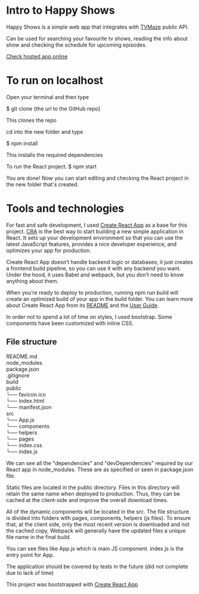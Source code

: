 # Intro to Happy Shows

Happy Shows is a simple web app that integrates with [TVMaze](https://www.tvmaze.com/api) public API. 

Can be used for searching your favourite tv shows, reading the info about show and checking the schedule for upcoming episodes.

[Check hosted app online](https://happyshow.vercel.app/)

# To run on localhost 

Open your terminal and then type

$ git clone {the url to the GitHub repo}

This clones the repo

cd into the new folder and type

$ npm install

This installs the required dependencies

To run the React project.
$ npm start

You are done! Now you can start editing and checking the React project in the new folder that's created.


# Tools and technologies

For fast and safe development, I used [Create React App](https://github.com/facebook/create-react-app) as a base for this project. [CRA](https://github.com/facebook/create-react-app) is the best way to start building a new simple application in React. It sets up your development environment so that you can use the latest JavaScript features, provides a nice developer experience, and optimizes your app for production. 

Create React App doesn’t handle backend logic or databases; it just creates a frontend build pipeline, so you can use it with any backend you want. Under the hood, it uses Babel and webpack, but you don’t need to know anything about them.

When you’re ready to deploy to production, running npm run build will create an optimized build of your app in the build folder. You can learn more about Create React App from its [README](https://github.com/facebook/create-react-app#create-react-app--) and the [User Guide](https://create-react-app.dev/).

In order not to spend a lot of time on styles, I used bootstrap. Some components have been customized with inline CSS.

## File structure

README.md  
node_modules  
package.json  
.gitignore  
build  
public  
       └── favicon.ico  
       └── index.html  
       └── manifest.json  
src  
        └── App.js  
        └── components  
        └── helpers  
        └── pages       
        └── index.css  
        └── index.js 



We can see all the "dependencies" and "devDependencies" required by our React app in node_modules. 
These are as specified or seen in package.json file.

Static files are located in the public directory. Files in this directory will retain the same name when deployed to production. Thus, they can be cached at the client-side and improve the overall download times.

All of the dynamic components will be located in the src. The file structure is divided into folders with pages, components, helpers (js files). To ensure that, at the client side, only the most recent version is downloaded and not the cached copy, Webpack will generally have the updated files a unique file name in the final build.

You can see files like App.js which is main JS component. index.js is the entry point for App. 

The application should be covered by tests in the future (did not complete due to lack of time)


This project was bootstrapped with [Create React App](https://github.com/facebook/create-react-app)
